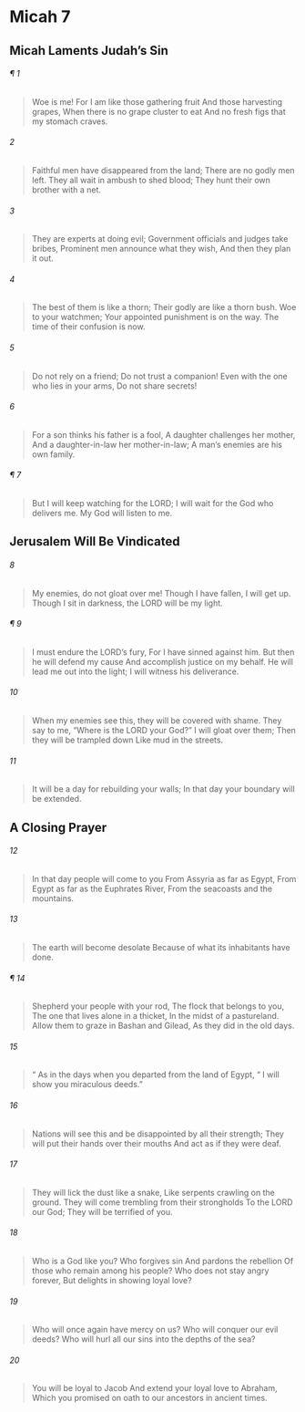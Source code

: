 # Micah 7
## Micah Laments Judah’s Sin
###### ¶ 1
> Woe is me!
> For I am like those gathering fruit
> And those harvesting grapes,
> When there is no grape cluster to eat
> And no fresh figs that my stomach craves.
###### 2
> Faithful men have disappeared from the land;
> There are no godly men left.
> They all wait in ambush to shed blood;
> They hunt their own brother with a net.
###### 3
> They are experts at doing evil;
> Government officials and judges take bribes,
> Prominent men announce what they wish,
> And then they plan it out.
###### 4
> The best of them is like a thorn;
> Their godly are like a thorn bush.
> Woe to your watchmen;
> Your appointed punishment is on the way.
> The time of their confusion is now.
###### 5
> Do not rely on a friend;
> Do not trust a companion!
> Even with the one who lies in your arms,
> Do not share secrets!
###### 6
> For a son thinks his father is a fool,
> A daughter challenges her mother,
> And a daughter-in-law her mother-in-law;
> A man’s enemies are his own family.
###### ¶ 7
> But I will keep watching for the LORD;
> I will wait for the God who delivers me.
> My God will listen to me.
## Jerusalem Will Be Vindicated
###### 8
> My enemies, do not gloat over me!
> Though I have fallen, I will get up.
> Though I sit in darkness, the LORD will be my light.
###### ¶ 9
> I must endure the LORD’s fury,
> For I have sinned against him.
> But then he will defend my cause
> And accomplish justice on my behalf.
> He will lead me out into the light;
> I will witness his deliverance.
###### 10
> When my enemies see this, they will be covered with shame.
> They say to me, “Where is the LORD your God?”
> I will gloat over them;
> Then they will be trampled down
> Like mud in the streets.
###### 11
> It will be a day for rebuilding your walls;
> In that day your boundary will be extended.
## A Closing Prayer
###### 12
> In that day people will come to you
> From Assyria as far as Egypt,
> From Egypt as far as the Euphrates River,
> From the seacoasts and the mountains.
###### 13
> The earth will become desolate
> Because of what its inhabitants have done.
###### ¶ 14
> Shepherd your people with your rod,
> The flock that belongs to you,
> The one that lives alone in a thicket,
> In the midst of a pastureland.
> Allow them to graze in Bashan and Gilead,
> As they did in the old days.
###### 15
>  “ As in the days when you departed from the land of Egypt,
>  “ I will show you miraculous deeds.”
###### 16
> Nations will see this and be disappointed by all their strength;
> They will put their hands over their mouths
> And act as if they were deaf.
###### 17
> They will lick the dust like a snake,
> Like serpents crawling on the ground.
> They will come trembling from their strongholds
> To the LORD our God;
> They will be terrified of you.
###### 18
> Who is a God like you?
> Who forgives sin
> And pardons the rebellion
> Of those who remain among his people?
> Who does not stay angry forever,
> But delights in showing loyal love?
###### 19
> Who will once again have mercy on us?
> Who will conquer our evil deeds?
> Who will hurl all our sins into the depths of the sea?
###### 20
> You will be loyal to Jacob
> And extend your loyal love to Abraham,
> Which you promised on oath to our ancestors in ancient times.
